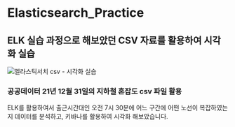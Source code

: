 # Elasticsearch_Practice
ELK 실습 과정으로 해보았던 CSV 자료를 활용하여 시각화 실습
------
![엘라스틱서치 csv - 시각화 실습](https://user-images.githubusercontent.com/113497486/233835845-16d13123-c001-45b8-ac51-e866fa11e0a0.png)

### 공공데이터 21년 12월 31일의 지하철 혼잡도 csv 파일 활용

ELK를 활용하여서 출근시간대인 오전 7시 30분에 어느 구간에 어떤 노선이 복잡하였는지 데이터를 분석하고, 키바나를 활용하여 시각화 해보았습니다.
